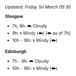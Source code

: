 *Updated: Friday 1st March 05:30*

**Glasgow**

* 7h, 8h: :cloud: Cloudy
* 9h: :cyclone: Windy (:cloud:) [:cloud: as of 7h]
* 10h - 18h: :cyclone: Windy (:cloud:)

**Edinburgh**

* 7h - 9h: :cloud: Cloudy
* 10h - 18h: :cyclone: Windy (:cloud:)
